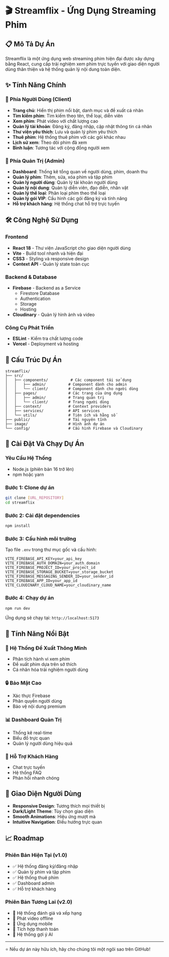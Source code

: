 # 🎬 Streamflix - Ứng Dụng Streaming Phim

## 📋 Mô Tả Dự Án

Streamflix là một ứng dụng web streaming phim hiện đại được xây dựng bằng React, cung cấp trải nghiệm xem phim trực tuyến với giao diện người dùng thân thiện và hệ thống quản lý nội dung toàn diện.

## ✨ Tính Năng Chính

### 🎥 Phía Người Dùng (Client)
- **Trang chủ**: Hiển thị phim nổi bật, danh mục và đề xuất cá nhân
- **Tìm kiếm phim**: Tìm kiếm theo tên, thể loại, diễn viên
- **Xem phim**: Phát video với chất lượng cao
- **Quản lý tài khoản**: Đăng ký, đăng nhập, cập nhật thông tin cá nhân
- **Thư viện yêu thích**: Lưu và quản lý phim yêu thích
- **Thuê phim**: Hệ thống thuê phim với các gói khác nhau
- **Lịch sử xem**: Theo dõi phim đã xem
- **Bình luận**: Tương tác với cộng đồng người xem

### 🔧 Phía Quản Trị (Admin)
- **Dashboard**: Thống kê tổng quan về người dùng, phim, doanh thu
- **Quản lý phim**: Thêm, sửa, xóa phim và tập phim
- **Quản lý người dùng**: Quản lý tài khoản người dùng
- **Quản lý nội dung**: Quản lý diễn viên, đạo diễn, nhân vật
- **Quản lý thể loại**: Phân loại phim theo thể loại
- **Quản lý gói VIP**: Cấu hình các gói đăng ký và tính năng
- **Hỗ trợ khách hàng**: Hệ thống chat hỗ trợ trực tuyến

## 🛠️ Công Nghệ Sử Dụng

### Frontend
- **React 18** - Thư viện JavaScript cho giao diện người dùng
- **Vite** - Build tool nhanh và hiện đại
- **CSS3** - Styling và responsive design
- **Context API** - Quản lý state toàn cục

### Backend & Database
- **Firebase** - Backend as a Service
  - Firestore Database
  - Authentication
  - Storage
  - Hosting
- **Cloudinary** - Quản lý hình ảnh và video

### Công Cụ Phát Triển
- **ESLint** - Kiểm tra chất lượng code
- **Vercel** - Deployment và hosting

## 📁 Cấu Trúc Dự Án

```
streamflix/
├── src/
│   ├── components/          # Các component tái sử dụng
│   │   ├── admin/          # Component dành cho admin
│   │   └── client/         # Component dành cho người dùng
│   ├── pages/              # Các trang của ứng dụng
│   │   ├── admin/          # Trang quản trị
│   │   └── client/         # Trang người dùng
│   ├── context/            # Context providers
│   ├── services/           # API services
│   └── utils/              # Tiện ích và hằng số
├── public/                 # Tài nguyên tĩnh
├── image/                  # Hình ảnh dự án
└── config/                 # Cấu hình Firebase và Cloudinary
```

## 🚀 Cài Đặt Và Chạy Dự Án

### Yêu Cầu Hệ Thống
- Node.js (phiên bản 16 trở lên)
- npm hoặc yarn

### Bước 1: Clone dự án
```bash
git clone [URL_REPOSITORY]
cd streamflix
```

### Bước 2: Cài đặt dependencies
```bash
npm install
```

### Bước 3: Cấu hình môi trường
Tạo file `.env` trong thư mục gốc và cấu hình:
```env
VITE_FIREBASE_API_KEY=your_api_key
VITE_FIREBASE_AUTH_DOMAIN=your_auth_domain
VITE_FIREBASE_PROJECT_ID=your_project_id
VITE_FIREBASE_STORAGE_BUCKET=your_storage_bucket
VITE_FIREBASE_MESSAGING_SENDER_ID=your_sender_id
VITE_FIREBASE_APP_ID=your_app_id
VITE_CLOUDINARY_CLOUD_NAME=your_cloudinary_name
```

### Bước 4: Chạy dự án
```bash
npm run dev
```

Ứng dụng sẽ chạy tại: `http://localhost:5173`

## 📱 Tính Năng Nổi Bật

### 🎯 Hệ Thống Đề Xuất Thông Minh
- Phân tích hành vi xem phim
- Đề xuất phim dựa trên sở thích
- Cá nhân hóa trải nghiệm người dùng

### 🔒 Bảo Mật Cao
- Xác thực Firebase
- Phân quyền người dùng
- Bảo vệ nội dung premium

### 📊 Dashboard Quản Trị
- Thống kê real-time
- Biểu đồ trực quan
- Quản lý người dùng hiệu quả

### 💬 Hỗ Trợ Khách Hàng
- Chat trực tuyến
- Hệ thống FAQ
- Phản hồi nhanh chóng

## 🌟 Giao Diện Người Dùng

- **Responsive Design**: Tương thích mọi thiết bị
- **Dark/Light Theme**: Tùy chọn giao diện
- **Smooth Animations**: Hiệu ứng mượt mà
- **Intuitive Navigation**: Điều hướng trực quan

## 📈 Roadmap

### Phiên Bản Hiện Tại (v1.0)
- ✅ Hệ thống đăng ký/đăng nhập
- ✅ Quản lý phim và tập phim
- ✅ Hệ thống thuê phim
- ✅ Dashboard admin
- ✅ Hỗ trợ khách hàng

### Phiên Bản Tương Lai (v2.0)
- 🔄 Hệ thống đánh giá và xếp hạng
- 🔄 Phát video offline
- 🔄 Ứng dụng mobile
- 🔄 Tích hợp thanh toán
- 🔄 Hệ thống gợi ý AI

---

⭐ Nếu dự án này hữu ích, hãy cho chúng tôi một ngôi sao trên GitHub!
